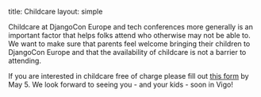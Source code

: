 title: Childcare
layout: simple


Childcare at DjangoCon Europe and tech conferences more generally is an important factor that helps folks attend who otherwise may not be able to. We want to make sure that parents feel welcome bringing their children to DjangoCon Europe and that the availability of childcare is not a barrier to attending.
 
If you are interested in childcare free of charge please fill out [this form](https://forms.gle/haMAdd6942c8CSMs8) by May 5.
We look forward to seeing you - and your kids - soon in Vigo!